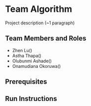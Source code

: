 # Team Algorithm

Project description (~1 paragraph)

## Team Members and Roles

* Zhen Lu()
* Astha Thapa()
* Olubunmi Ashade() 
* Onamudiana Okoruwa()


## Prerequisites

## Run Instructions
